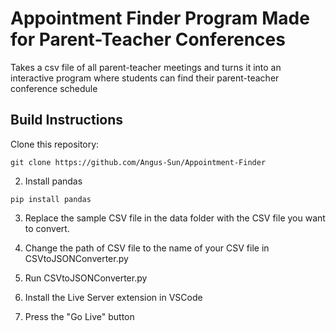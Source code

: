 # Appointment Finder Program Made for Parent-Teacher Conferences
Takes a csv file of all parent-teacher meetings and turns it into an interactive program where students can find their parent-teacher conference schedule

## Build Instructions

Clone this repository:
```
git clone https://github.com/Angus-Sun/Appointment-Finder
```

2. Install pandas

```
pip install pandas
```
3. Replace the sample CSV file in the data folder with the CSV file you want to convert.

4. Change the path of CSV file to the name of your CSV file in CSVtoJSONConverter.py
  
5. Run CSVtoJSONConverter.py
   
6. Install the Live Server extension in VSCode
   
7. Press the "Go Live" button
